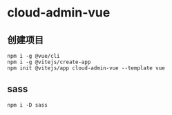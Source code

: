 # cloud-admin-vue

## 创建项目

~~~
npm i -g @vue/cli
npm i -g @vitejs/create-app
npm init @vitejs/app cloud-admin-vue --template vue
~~~

## sass

~~~
npm i -D sass
~~~
